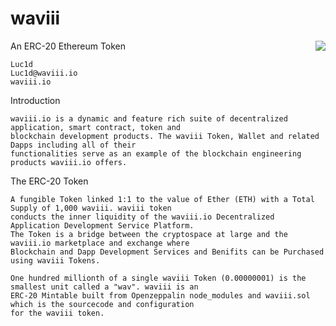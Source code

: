 # waviii

An ERC-20 Ethereum Token <img align="right" src="https://img.shields.io/badge/ERC--20-Compliant-%232c91c8"></a>

    Luc1d
    Luc1d@waviii.io
    waviii.io


Introduction

    waviii.io is a dynamic and feature rich suite of decentralized application, smart contract, token and 
    blockchain development products. The waviii Token, Wallet and related Dapps including all of their 
    functionalities serve as an example of the blockchain engineering products waviii.io offers. 

The ERC-20 Token    

    A fungible Token linked 1:1 to the value of Ether (ETH) with a Total Supply of 1,000 waviii. waviii token 
    conducts the inner liquidity of the waviii.io Decentralized Application Development Service Platform. 
    The Token is a bridge between the cryptospace at large and the waviii.io marketplace and exchange where 
    Blockchain and Dapp Development Services and Benifits can be Purchased using waviii Tokens. 

    One hundred millionth of a single waviii Token (0.00000001) is the smallest unit called a "wav". waviii is an 
    ERC-20 Mintable built from Openzeppalin node_modules and waviii.sol which is the sourcecode and configuration 
    for the waviii token.  